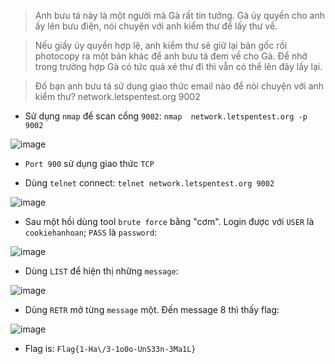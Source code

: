 > Anh bưu tá này là một người mà Gà rất tin tưởng. Gà ủy quyền cho anh ấy lên bưu điện, nói chuyện với anh kiểm thư để lấy thư về.

> Nếu giấy ủy quyền hợp lệ, anh kiểm thư sẽ giữ lại bản gốc rồi photocopy ra một bản khác để anh bưu tá đem về cho Gà. Để nhỡ trong trường hợp Gà có tức quá xé thư đi thì vẫn có thể lên đây lấy lại.

> Đố bạn anh bưu tá sử dụng giao thức email nào để nói chuyện với anh kiểm thư?
>  network.letspentest.org 9002


* Sử dụng `nmap` để scan cổng `9002`: `nmap  network.letspentest.org -p 9002`



![image](https://user-images.githubusercontent.com/68783065/140474061-ef6e42b0-f808-4ea1-947d-1d2f7b0226f9.png)



* `Port 900` sử dụng giao thức `TCP`


* Dùng `telnet` connect: `telnet network.letspentest.org 9002` 


![image](https://user-images.githubusercontent.com/68783065/140474311-146c9a64-0676-4816-9446-394c6ff64a9c.png)


* Sau một hồi dùng tool `brute force` bằng "cơm". Login được với `USER` là `cookiehanhoan`; `PASS` là `password`:


![image](https://user-images.githubusercontent.com/68783065/140474860-57b20961-bc9c-43b6-96a8-1fc235f5c88b.png)

* Dùng `LIST` để hiện thị những `message`:


![image](https://user-images.githubusercontent.com/68783065/140475018-caa02ef8-f79a-4cbb-88e2-d89ffa298d68.png)

* Dùng `RETR` mở từng `message` một. Đến message 8 thì thấy flag:


![image](https://user-images.githubusercontent.com/68783065/140475340-ccf6edad-f191-419f-8027-151e9df92874.png)


* Flag is: `Flag{1-Ha\/3-1o0o-UnS33n-3Ma1L}`

